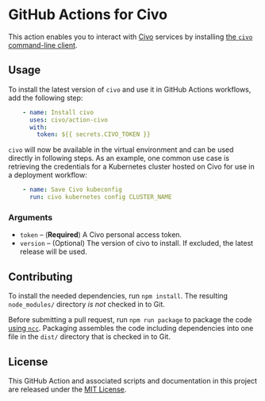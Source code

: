 # GitHub Actions for Civo

This action enables you to interact with [Civo](https://www.civo.com/) services by installing [the `civo` command-line client](https://github.com/civo/cli).

## Usage

To install the latest version of `civo` and use it in GitHub Actions workflows, add the following step:

```yaml
    - name: Install civo
      uses: civo/action-civo
      with:
        token: ${{ secrets.CIVO_TOKEN }}
```

`civo` will now be available in the virtual environment and can be used directly in following steps. As an example, one common use case is retrieving the credentials for a Kubernetes cluster hosted on Civo for use in a deployment workflow:

```yaml
    - name: Save Civo kubeconfig
      run: civo kubernetes config CLUSTER_NAME
```

### Arguments

- `token` – (**Required**) A Civo personal access token.
- `version` – (Optional) The version of civo to install. If excluded, the latest release will be used.

## Contributing

To install the needed dependencies, run `npm install`. The resulting `node_modules/` directory _is not_ checked in to Git.

Before submitting a pull request, run `npm run package` to package the code [using `ncc`](https://github.com/zeit/ncc#ncc). Packaging assembles the code including dependencies into one file in the `dist/` directory that is checked in to Git.

## License

This GitHub Action and associated scripts and documentation in this project are released under the [MIT License](LICENSE).